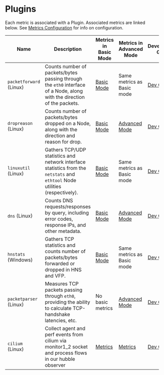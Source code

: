 # Plugins

Each metric is associated with a Plugin.
Associated metrics are linked below.
See [Metrics Configuration](../configuration.md) for info on configuration.

| Name                    | Description                                                                                                                  | Metrics in Basic Mode                                  | Metrics in Advanced Mode                                  | Development Guide               |
| ----------------------- | ---------------------------------------------------------------------------------------------------------------------------- | ------------------------------------------------------ | --------------------------------------------------------- | ------------------------------- |
| `packetforward` (Linux) | Counts number of packets/bytes passing through the `eth0` interface of a Node, along with the direction of the packets.      | [Basic Mode](../basic.md#plugin-packetforward-linux)   | Same metrics as Basic mode                                | [Dev Guide](./packetforward.md) |
| `dropreason` (Linux)    | Counts number of packets/bytes dropped on a Node, along with the direction and reason for drop.                              | [Basic Mode](../basic.md#plugin-dropreason-linux)      | [Advanced Mode](../advanced.md#plugin-dropreason-linux)   | [Dev Guide](./dropreason.md)    |
| `linuxutil` (Linux)     | Gathers TCP/UDP statistics and network interface statistics from the `netstats` and `ethtool` Node utilities (respectively). | [Basic Mode](../basic.md#plugin-linuxutil-linux)       | Same metrics as Basic mode                                | [Dev Guide](./linuxutil.md)     |
| `dns` (Linux)           | Counts DNS requests/responses by query, including error codes, response IPs, and other metadata.                             | [Basic Mode](../basic.md#plugin-dns-linux)             | [Advanced Mode](../advanced.md#plugin-dns-linux)          | [Dev Guide](./dns.md)           |
| `hnstats` (Windows)     | Gathers TCP statistics and counts number of packets/bytes forwarded or dropped in HNS and VFP.                               | [Basic Mode](../basic.md#plugin-hnsstats-windows)      | Same metrics as Basic mode                                | [Dev Guide](./hnsstats.md)      |
| `packetparser` (Linux)  | Measures TCP packets passing through `eth0`, providing the ability to calculate TCP-handshake latencies, etc.                | No basic metrics                                       | [Advanced Mode](../advanced.md#plugin-packetparser-linux) | [Dev Guide](./packetparser.md)  |
| `cilium` (Linux) | Collect agent and perf events from cilium via monitor1_2 socket and process flows in our hubble observer | [Metrics](./ciliumeventobserver.md#metrics) | [Metrics](./ciliumeventobserver.md#metrics) | [Dev Guide](./ciliumeventobserver.md) |
